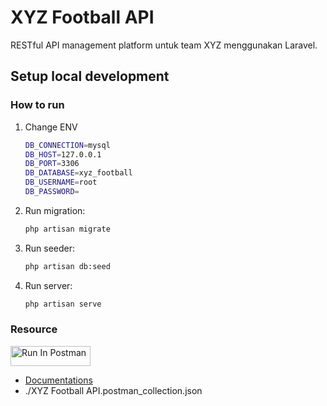 # XYZ Football API

RESTful API management platform untuk team XYZ menggunakan Laravel.

## Setup local development

### How to run
1. Change ENV
    ```bash
    DB_CONNECTION=mysql
    DB_HOST=127.0.0.1
    DB_PORT=3306
    DB_DATABASE=xyz_football
    DB_USERNAME=root
    DB_PASSWORD=
    ```

2. Run migration:

    ```bash
    php artisan migrate
    ```

3. Run seeder:

    ```bash
    php artisan db:seed
    ```

4. Run server:

    ```bash
    php artisan serve
    ```

### Resource

  [<img src="https://run.pstmn.io/button.svg" alt="Run In Postman" style="width: 128px; height: 32px;">](https://app.getpostman.com/run-collection/9005645-405c9393-b54e-43f6-af4f-b5bf344ea3fd?action=collection%2Ffork&source=rip_markdown&collection-url=entityId%3D9005645-405c9393-b54e-43f6-af4f-b5bf344ea3fd%26entityType%3Dcollection%26workspaceId%3Dfc007923-8534-49d7-883e-e3786a5c305a)

- [Documentations](https://www.postman.com/nf-team/public/documentation/nwuzecu/xyz-football-api)
- ./XYZ Football API.postman_collection.json
